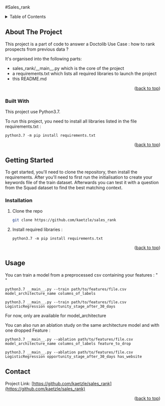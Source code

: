 #Sales_rank
<!-- TABLE OF CONTENTS -->
<details>
  <summary>Table of Contents</summary>
  <ol>
    <li>
      <a href="#about-the-project">About The Project</a>
      <ul>
        <li><a href="#built-with">Built With</a></li>
      </ul>
    </li>
    <li>
      <a href="#getting-started">Getting Started</a>
      <ul>
        <li><a href="#prerequisites">Prerequisites</a></li>
        <li><a href="#installation">Installation</a></li>
      </ul>
    </li>
    <li><a href="#usage">Usage</a></li>
    <li><a href="#contact">Contact</a></li>
    <li><a href="#acknowledgments">Acknowledgments</a></li>
  </ol>
</details>

<!-- ABOUT THE PROJECT -->
## About The Project

This project is a part of code to answer a Doctolib Use Case : how to rank prospects from previous data ?


It's organised into the following parts:
* sales_rank/\_\_main__.py which is the core of the project
* a requirements.txt which lists all required libraries to launch the project
* this README.md


<p align="right">(<a href="#top">back to top</a>)</p>



### Built With

This project use Python3.7.

To run this project, you need to install all libraries listed in the file requirements.txt :

  ```
  python3.7 -m pip install requirements.txt
  ```
<p align="right">(<a href="#top">back to top</a>)</p>



<!-- GETTING STARTED -->
## Getting Started

To get started, you'll need to clone the repository, then install the requirements. After you'll need to first run the initialisation to create your keywords file of the train dataset. Afterwards you can test it with a question from the Squad dataset to find the best matching context.

### Installation

1. Clone the repo
   ```sh
   git clone https://github.com/kaetzle/sales_rank
   ```
2. Install required libraries :
   ```
   python3.7 -m pip install requirements.txt
   ```
<p align="right">(<a href="#top">back to top</a>)</p>


<!-- USAGE EXAMPLES -->
## Usage

You can train a model from  a preprocessed csv containing your features : 
<LogisticRegression or RandomForest> "
                    "<Name of the labels columns> <Name of the feature to remove for the ablation study>
   ```
   python3.7 __main__.py --train path/to/features/file.csv model_architecture_name columns_of_labels
   ```
   ```
   python3.7 __main__.py --train path/to/features/file.csv LogisticRegression opportunity_stage_after_30_days
   ```
For now, only <LogisticRegression or RandomForest> are available for model_architecture


You can also run an ablation study on the same architecture model and with one dropped Feature :
   ```
   python3.7 __main__.py --ablation path/to/features/file.csv model_architecture_name columns_of_labels feature_to_drop
   ```
   ```
   python3.7 __main__.py --ablation path/to/features/file.csv LogisticRegression opportunity_stage_after_30_days has_website
   ```
<!-- CONTACT -->
## Contact

Project Link: [https://github.com/kaetzle/sales_rank](https://github.com/kaetzle/sales_rank)

<p align="right">(<a href="#top">back to top</a>)</p>


<!-- MARKDOWN LINKS & IMAGES -->
<!-- https://www.markdownguide.org/basic-syntax/#reference-style-links -->
[contributors-shield]: https://img.shields.io/github/contributors/othneildrew/Best-README-Template.svg?style=for-the-badge
[contributors-url]: https://github.com/othneildrew/Best-README-Template/graphs/contributors
[forks-shield]: https://img.shields.io/github/forks/othneildrew/Best-README-Template.svg?style=for-the-badge
[forks-url]: https://github.com/othneildrew/Best-README-Template/network/members
[stars-shield]: https://img.shields.io/github/stars/othneildrew/Best-README-Template.svg?style=for-the-badge
[stars-url]: https://github.com/othneildrew/Best-README-Template/stargazers
[issues-shield]: https://img.shields.io/github/issues/othneildrew/Best-README-Template.svg?style=for-the-badge
[issues-url]: https://github.com/othneildrew/Best-README-Template/issues
[license-shield]: https://img.shields.io/github/license/othneildrew/Best-README-Template.svg?style=for-the-badge
[license-url]: https://github.com/othneildrew/Best-README-Template/blob/master/LICENSE.txt
[linkedin-shield]: https://img.shields.io/badge/-LinkedIn-black.svg?style=for-the-badge&logo=linkedin&colorB=555
[linkedin-url]: https://linkedin.com/in/othneildrew
[product-screenshot]: images/screenshot.png
